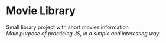 # Movie Library
Small library project with short movies information <br/>
_Main purpose of practicing JS, in a simple and interesting way._
